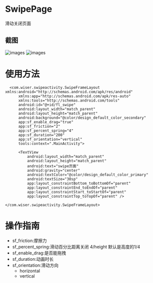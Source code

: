 # SwipePage
滑动关闭页面

## 截图
![images](https://github.com/Wiser-Wong/SwipePage/blob/master/images/swipe_v.gif)
![images](https://github.com/Wiser-Wong/SwipePage/blob/master/images/swipe_h.gif)

# 使用方法
   
      <com.wiser.swipeactivity.SwipeFrameLayout xmlns:android="http://schemas.android.com/apk/res/android"
          xmlns:app="http://schemas.android.com/apk/res-auto"
          xmlns:tools="http://schemas.android.com/tools"
          android:id="@+id/fl_swipe"
          android:layout_width="match_parent"
          android:layout_height="match_parent"
          android:background="@color/design_default_color_secondary"
          app:sf_enable_drag="true"
          app:sf_friction="2"
          app:sf_percent_spring="4"
          app:sf_duration="200"
          app:sf_orientation="vertical"
          tools:context=".MainActivity">

          <TextView
              android:layout_width="match_parent"
              android:layout_height="match_parent"
              android:text="swipe页面"
              android:gravity="center"
              android:textColor="@color/design_default_color_primary"
              android:textSize="30sp"
              app:layout_constraintBottom_toBottomOf="parent"
              app:layout_constraintEnd_toEndOf="parent"
              app:layout_constraintStart_toStartOf="parent"
              app:layout_constraintTop_toTopOf="parent" />

    </com.wiser.swipeactivity.SwipeFrameLayout>
                         
# 操作指南
* sf_friction:摩擦力
* sf_percent_spring:滑动百分比距离关闭 4/height 默认是高度的1/4
* sf_enable_drag:是否能拖拽
* sf_duration:动画时长
* sf_orientation:滑动方向
  * horizontal
  * vertical

